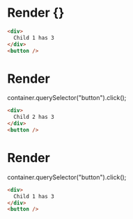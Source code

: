 # Render {}
```html
<div>
  Child 1 has 3
</div>
<button />
```


# Render 
container.querySelector("button").click();

```html
<div>
  Child 2 has 3
</div>
<button />
```


# Render 
container.querySelector("button").click();

```html
<div>
  Child 1 has 3
</div>
<button />
```